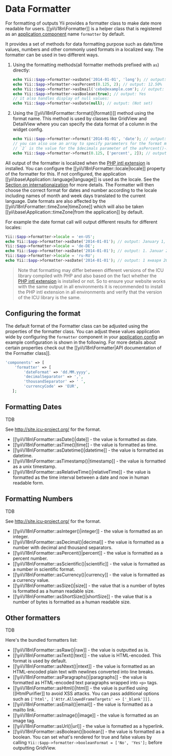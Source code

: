 Data Formatter
==============

For formatting of outputs Yii provides a formatter class to make date more readable for users.
[[yii\i18n\Formatter]] is a helper class that is registered as an [application component](concept-components.md) name `formatter` by default.

It provides a set of methods for data formatting purpose such as date/time values, numbers and other commonly used formats in a localized way.
The formatter can be used in two different ways.

1. Using the formatting methods(all formatter methods prefixed with `as`) directly:

   ```php
   echo Yii::$app->formatter->asDate('2014-01-01', 'long'); // output: January 1, 2014
   echo Yii::$app->formatter->asPercent(0.125, 2); // output: 12.50%
   echo Yii::$app->formatter->asEmail('cebe@example.com'); // output: <a href="mailto:cebe@example.com">cebe@example.com</a>
   echo Yii::$app->formatter->asBoolean(true); // output: Yes
   // it also handles display of null values:
   echo Yii::$app->formatter->asDate(null); // output: (Not set)
   ```

2. Using the [[yii\i18n\Formatter::format()|format()]] method using the format name.
   This method is used by classes like GridView and DetailView where you can specify the data format of a column in the
   widget config.

   ```php
   echo Yii::$app->formatter->format('2014-01-01', 'date'); // output: January 1, 2014
   // you can also use an array to specify parameters for the format method:
   // `2` is the value for the $decimals parameter of the asPercent()-method.
   echo Yii::$app->formatter->format(0.125, ['percent', 2]); // output: 12.50%
   ```

All output of the formatter is localized when the [PHP intl extension](http://php.net/manual/en/book.intl.php) is installed.
You can configure the [[yii\i18n\Formatter::locale|locale]] property of the formatter for this. If not configured, the
application [[yii\base\Application::language|language]] is used as the locale. See the [Section on internationaization](tutorial-i18n.md) for more details.
The Formatter will then choose the correct format for dates and number according to the locale including names of month and
week days translated to the current language. Date formats are also affected by the [[yii\i18n\Formatter::timeZone|timeZone]]
which will also be taken [[yii\base\Application::timeZone|from the application]] by default.

For example the date format call will output different results for different locales:

```php
Yii::$app->formatter->locale = 'en-US';
echo Yii::$app->formatter->asDate('2014-01-01'); // output: January 1, 2014
Yii::$app->formatter->locale = 'de-DE';
echo Yii::$app->formatter->asDate('2014-01-01'); // output: 1. Januar 2014
Yii::$app->formatter->locale = 'ru-RU';
echo Yii::$app->formatter->asDate('2014-01-01'); // output: 1 января 2014 г.
```

> Note that formatting may differ between different versions of the ICU library compiled with PHP and also based on the fact whether the
> [PHP intl extension](http://php.net/manual/en/book.intl.php) is installed or not. So to ensure your website works with the same output
> in all environments it is recommended to install the PHP intl extension in all environments and verify that the version of the ICU library
> is the same.


Configuring the format
----------------------

The default format of the Formatter class can be adjusted using the properties of the formatter class.
You can adjust these values application wide by configuring the `formatter` component in your [application config](concept-configurations.md#application-configurations)
an example configuration is shown in the following.
For more details about certain properties check out the [[yii\i18n\Formatter|API documentation of the Formatter class]].

```php
'components' => [
    'formatter' => [
        'dateFormat' => 'dd.MM.yyyy',
        'decimalSeparator' => ',',
        'thousandSeparator' => ' ',
        'currencyCode' => 'EUR',
   ];
```

Formatting Dates
----------------

TDB

See http://site.icu-project.org/ for the format.

- [[\yii\i18n\Formatter::asDate()|date]] - the value is formatted as date.
- [[\yii\i18n\Formatter::asTime()|time]] - the value is formatted as time.
- [[\yii\i18n\Formatter::asDatetime()|datetime]] - the value is formatted as datetime.
- [[\yii\i18n\Formatter::asTimestamp()|timestamp]] - the value is formatted as a unix timestamp.
- [[\yii\i18n\Formatter::asRelativeTime()|relativeTime]] - the value is formatted as the time interval between a date
  and now in human readable form.


Formatting Numbers
------------------

TDB

See http://site.icu-project.org/ for the format.

- [[\yii\i18n\Formatter::asInteger()|integer]] - the value is formatted as an integer.
- [[\yii\i18n\Formatter::asDecimal()|decimal]] - the value is formatted as a number with decimal and thousand separators.
- [[\yii\i18n\Formatter::asPercent()|percent]] - the value is formatted as a percent number.
- [[\yii\i18n\Formatter::asScientific()|scientific]] - the value is formatted as a number in scientific format.
- [[\yii\i18n\Formatter::asCurrency()|currency]] - the value is formatted as a currency value.
- [[\yii\i18n\Formatter::asSize()|size]] - the value that is a number of bytes is formatted as a human readable size.
- [[\yii\i18n\Formatter::asShortSize()|shortSize]] - the value that is a number of bytes is formatted as a human readable size.


Other formatters
----------------

TDB


Here's the bundled formatters list:

- [[\yii\i18n\Formatter::asRaw()|raw]] - the value is outputted as is.
- [[\yii\i18n\Formatter::asText()|text]] - the value is HTML-encoded. This format is used by default.
- [[\yii\i18n\Formatter::asNtext()|ntext]] - the value is formatted as an HTML-encoded plain text with newlines converted
  into line breaks.
- [[\yii\i18n\Formatter::asParagraphs()|paragraphs]] - the value is formatted as HTML-encoded text paragraphs wrapped
  into `<p>` tags.
- [[\yii\i18n\Formatter::asHtml()|html]] - the value is purified using [[HtmlPurifier]] to avoid XSS attacks. You can
  pass additional options such as `['html', ['Attr.AllowedFrameTargets' => ['_blank']]]`.
- [[\yii\i18n\Formatter::asEmail()|email]] - the value is formatted as a mailto link.
- [[\yii\i18n\Formatter::asImage()|image]] - the value is formatted as an image tag.
- [[\yii\i18n\Formatter::asUrl()|url]] - the value is formatted as a hyperlink.
- [[\yii\i18n\Formatter::asBoolean()|boolean]] - the value is formatted as a boolean. You can set what's rendered for
  true and false values by calling `Yii::$app->formatter->booleanFormat = ['No', 'Yes'];` before outputting GridView.

